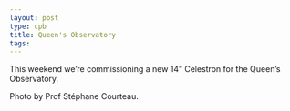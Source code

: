 ```yaml
---
layout: post
type: cpb
title: Queen's Observatory
tags: 
---
```

This weekend we’re commissioning a new 14” Celestron for the Queen’s Observatory.

Photo by Prof Stéphane Courteau.
